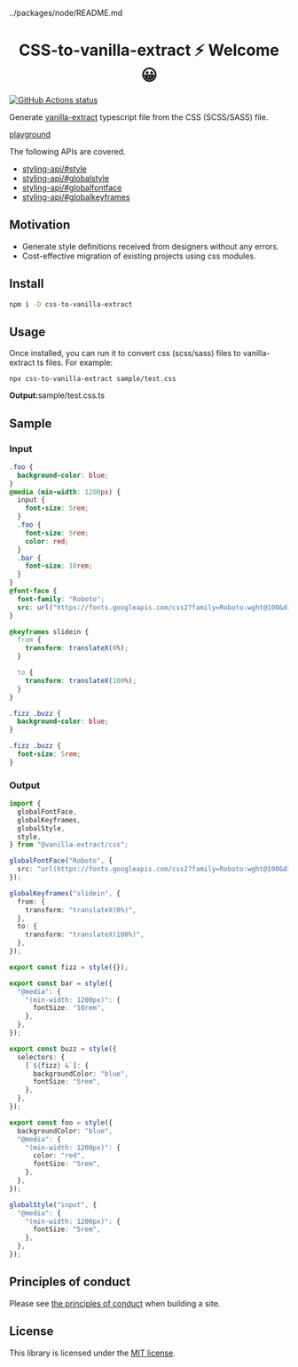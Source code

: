 ../packages/node/README.md

<h1 align="center">CSS-to-vanilla-extract ⚡ Welcome 😀</h1>

<p align="left">
  <a href="https://github.com/actions/setup-node"><img alt="GitHub Actions status" src="https://github.com/activeguild/css-to-vanilla-extract/workflows/automatic%20release/badge.svg" style="max-width:100%;"></a>
</p>

Generate [vanilla-extract](https://vanilla-extract.style/) typescript file from the CSS (SCSS/SASS) file.

[playground](https://css-to-vanilla-extract.netlify.app/)

The following APIs are covered.

- [styling-api/#style](https://vanilla-extract.style/documentation/styling-api/#style)
- [styling-api/#globalstyle](https://vanilla-extract.style/documentation/styling-api/#globalstyle)
- [styling-api/#globalfontface](https://vanilla-extract.style/documentation/styling-api/#globalfontface)
- [styling-api/#globalkeyframes](https://vanilla-extract.style/documentation/styling-api/#globalkeyframes)

## Motivation

- Generate style definitions received from designers without any errors.
- Cost-effective migration of existing projects using css modules.

## Install

```bash
npm i -D css-to-vanilla-extract
```

## Usage

Once installed, you can run it to convert css (scss/sass) files to vanilla-extract ts files.
For example:

```
npx css-to-vanilla-extract sample/test.css
```

<strong>Output:</strong>sample/test.css.ts

## Sample

### Input

```css
.foo {
  background-color: blue;
}
@media (min-width: 1200px) {
  input {
    font-size: 5rem;
  }
  .foo {
    font-size: 5rem;
    color: red;
  }
  .bar {
    font-size: 10rem;
  }
}
@font-face {
  font-family: "Roboto";
  src: url("https://fonts.googleapis.com/css2?family=Roboto:wght@100&display=swap");
}

@keyframes slidein {
  from {
    transform: translateX(0%);
  }

  to {
    transform: translateX(100%);
  }
}

.fizz .buzz {
  background-color: blue;
}

.fizz .buzz {
  font-size: 5rem;
}
```

### Output

```ts
import {
  globalFontFace,
  globalKeyframes,
  globalStyle,
  style,
} from "@vanilla-extract/css";

globalFontFace("Roboto", {
  src: "url(https://fonts.googleapis.com/css2?family=Roboto:wght@100&display=swap)",
});

globalKeyframes("slidein", {
  from: {
    transform: "translateX(0%)",
  },
  to: {
    transform: "translateX(100%)",
  },
});

export const fizz = style({});

export const bar = style({
  "@media": {
    "(min-width: 1200px)": {
      fontSize: "10rem",
    },
  },
});

export const buzz = style({
  selectors: {
    [`${fizz} &`]: {
      backgroundColor: "blue",
      fontSize: "5rem",
    },
  },
});

export const foo = style({
  backgroundColor: "blue",
  "@media": {
    "(min-width: 1200px)": {
      color: "red",
      fontSize: "5rem",
    },
  },
});

globalStyle("input", {
  "@media": {
    "(min-width: 1200px)": {
      fontSize: "5rem",
    },
  },
});
```

## Principles of conduct

Please see [the principles of conduct](https://github.com/activeguild/css-to-vanilla-extract/blob/master/.github/CONTRIBUTING.md) when building a site.

## License

This library is licensed under the [MIT license](https://github.com/activeguild/css-to-vanilla-extract/blob/master/LICENSE).
